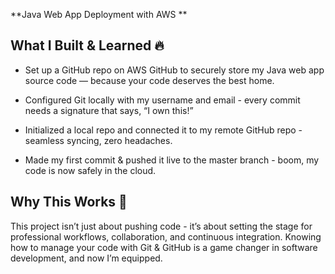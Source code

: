 **Java Web App Deployment with AWS
**
## What I Built & Learned 🔥

- Set up a GitHub repo on AWS GitHub to securely store my Java web app source code — because your code deserves the best home.

- Configured Git locally with my username and email - every commit needs a signature that says, “I own this!”

- Initialized a local repo and connected it to my remote GitHub repo - seamless syncing, zero headaches.

- Made my first commit & pushed it live to the master branch - boom, my code is now safely in the cloud.

## Why This Works 💪

This project isn’t just about pushing code - it’s about setting the stage for professional workflows, collaboration, and continuous integration. Knowing how to manage your code with Git & GitHub is a game changer in software development, and now I’m equipped.
